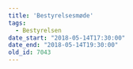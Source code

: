 ```yaml
---
title: 'Bestyrelsesmøde'
tags:
  - Bestyrelsen
date_start: "2018-05-14T17:30:00"
date_end: "2018-05-14T19:30:00"
old_id: 7043
---
```

